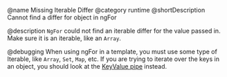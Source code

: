 @name Missing Iterable Differ
@category runtime
@shortDescription Cannot find a differ for object in ngFor

@description
`NgFor` could not find an iterable differ for the value passed in. Make sure it is an iterable, like an `Array`.

@debugging
When using ngFor in a template, you must use some type of Iterable, like `Array`, `Set`, `Map`, etc.
If you are trying to iterate over the keys in an object, you should look at the [KeyValue pipe](/api/common/KeyValuePipe) instead.

<!-- links -->

<!-- external links -->

<!-- end links -->
